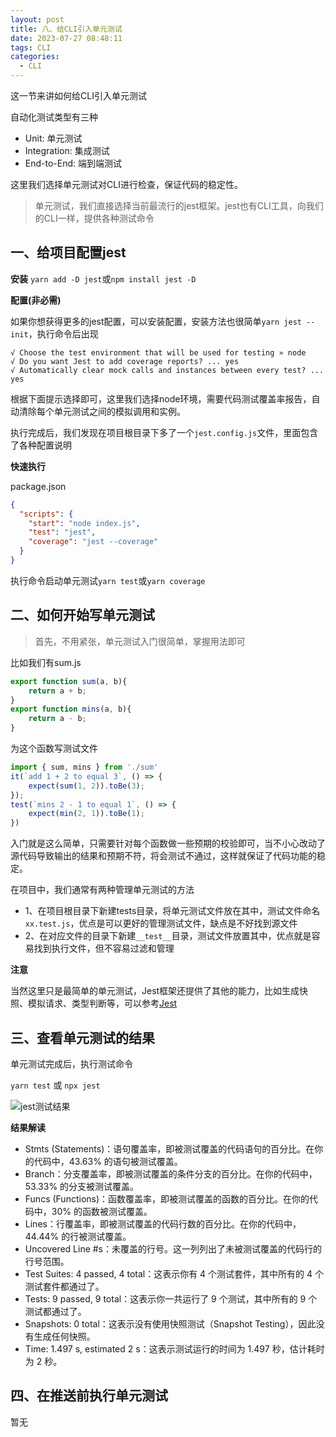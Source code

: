 ```yaml
---
layout: post
title: 八、给CLI引入单元测试
date: 2023-07-27 08:48:11
tags: CLI
categories:
  - CLI
---
```


这一节来讲如何给CLI引入单元测试

自动化测试类型有三种
- Unit: 单元测试
- Integration: 集成测试
- End-to-End: 端到端测试

这里我们选择单元测试对CLI进行检查，保证代码的稳定性。

> 单元测试，我们直接选择当前最流行的jest框架。jest也有CLI工具，向我们的CLI一样，提供各种测试命令

## 一、给项目配置jest

**安装**
`yarn add -D jest`或`npm install jest -D`

**配置(非必需)**

如果你想获得更多的jest配置，可以安装配置，安装方法也很简单`yarn jest --init`，执行命令后出现

```
√ Choose the test environment that will be used for testing » node
√ Do you want Jest to add coverage reports? ... yes
√ Automatically clear mock calls and instances between every test? ... yes
```

根据下面提示选择即可，这里我们选择node环境，需要代码测试覆盖率报告，自动清除每个单元测试之间的模拟调用和实例。

执行完成后，我们发现在项目根目录下多了一个`jest.config.js`文件，里面包含了各种配置说明

**快速执行**

package.json

```json
{
  "scripts": {
    "start": "node index.js",
    "test": "jest",
    "coverage": "jest --coverage"
  }
}
```
执行命令启动单元测试`yarn test`或`yarn coverage`

## 二、如何开始写单元测试

> 首先，不用紧张，单元测试入门很简单，掌握用法即可

比如我们有sum.js

```js
export function sum(a, b){
    return a + b;
}
export function mins(a, b){
    return a - b;
}
```
为这个函数写测试文件

```js
import { sum, mins } from './sum'
it(`add 1 + 2 to equal 3`, () => {
    expect(sum(1, 2)).toBe(3);
});
test(`mins 2 - 1 to equal 1`, () => {
    expect(min(2, 1)).toBe(1);
})
```

入门就是这么简单，只需要针对每个函数做一些预期的校验即可，当不小心改动了源代码导致输出的结果和预期不符，将会测试不通过，这样就保证了代码功能的稳定。

在项目中，我们通常有两种管理单元测试的方法
- 1、在项目根目录下新建tests目录，将单元测试文件放在其中，测试文件命名`xx.test.js`，优点是可以更好的管理测试文件，缺点是不好找到源文件
- 2、在对应文件的目录下新建`__test__`目录，测试文件放置其中，优点就是容易找到执行文件，但不容易过滤和管理

**注意**

当然这里只是最简单的单元测试，Jest框架还提供了其他的能力，比如生成快照、模拟请求、类型判断等，可以参考[Jest](https://jestjs.io/zh-Hans/docs/getting-started)

## 三、查看单元测试的结果

单元测试完成后，执行测试命令

`yarn test` 或 `npx jest`

![jest测试结果](/images/cli/jest.png)

**结果解读**

- Stmts (Statements)：语句覆盖率，即被测试覆盖的代码语句的百分比。在你的代码中，43.63% 的语句被测试覆盖。
- Branch：分支覆盖率，即被测试覆盖的条件分支的百分比。在你的代码中，53.33% 的分支被测试覆盖。
- Funcs (Functions)：函数覆盖率，即被测试覆盖的函数的百分比。在你的代码中，30% 的函数被测试覆盖。
- Lines：行覆盖率，即被测试覆盖的代码行数的百分比。在你的代码中，44.44% 的行被测试覆盖。
- Uncovered Line #s：未覆盖的行号。这一列列出了未被测试覆盖的代码行的行号范围。
- Test Suites: 4 passed, 4 total：这表示你有 4 个测试套件，其中所有的 4 个测试套件都通过了。
- Tests: 9 passed, 9 total：这表示你一共运行了 9 个测试，其中所有的 9 个测试都通过了。
- Snapshots: 0 total：这表示没有使用快照测试（Snapshot Testing），因此没有生成任何快照。
- Time: 1.497 s, estimated 2 s：这表示测试运行的时间为 1.497 秒，估计耗时为 2 秒。

## 四、在推送前执行单元测试

暂无